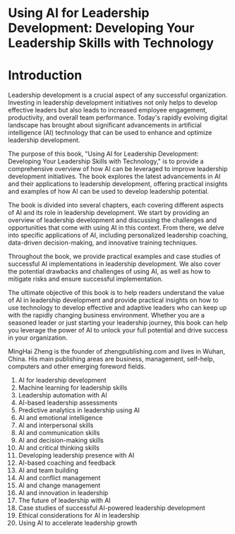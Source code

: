# Using AI for Leadership Development: Developing Your Leadership Skills with Technology

# Introduction

Leadership development is a crucial aspect of any successful organization. Investing in leadership development initiatives not only helps to develop effective leaders but also leads to increased employee engagement, productivity, and overall team performance. Today's rapidly evolving digital landscape has brought about significant advancements in artificial intelligence (AI) technology that can be used to enhance and optimize leadership development.

The purpose of this book, "Using AI for Leadership Development: Developing Your Leadership Skills with Technology," is to provide a comprehensive overview of how AI can be leveraged to improve leadership development initiatives. The book explores the latest advancements in AI and their applications to leadership development, offering practical insights and examples of how AI can be used to develop leadership potential.

The book is divided into several chapters, each covering different aspects of AI and its role in leadership development. We start by providing an overview of leadership development and discussing the challenges and opportunities that come with using AI in this context. From there, we delve into specific applications of AI, including personalized leadership coaching, data-driven decision-making, and innovative training techniques.

Throughout the book, we provide practical examples and case studies of successful AI implementations in leadership development. We also cover the potential drawbacks and challenges of using AI, as well as how to mitigate risks and ensure successful implementation.

The ultimate objective of this book is to help readers understand the value of AI in leadership development and provide practical insights on how to use technology to develop effective and adaptive leaders who can keep up with the rapidly changing business environment. Whether you are a seasoned leader or just starting your leadership journey, this book can help you leverage the power of AI to unlock your full potential and drive success in your organization.

MingHai Zheng is the founder of zhengpublishing.com and lives in Wuhan, China. His main publishing areas are business, management, self-help, computers and other emerging foreword fields.



1. AI for leadership development
2. Machine learning for leadership skills
3. Leadership automation with AI
4. AI-based leadership assessments
5. Predictive analytics in leadership using AI
6. AI and emotional intelligence
7. AI and interpersonal skills
8. AI and communication skills
9. AI and decision-making skills
10. AI and critical thinking skills
11. Developing leadership presence with AI
12. AI-based coaching and feedback
13. AI and team building
14. AI and conflict management
15. AI and change management
16. AI and innovation in leadership
17. The future of leadership with AI
18. Case studies of successful AI-powered leadership development
19. Ethical considerations for AI in leadership
20. Using AI to accelerate leadership growth


